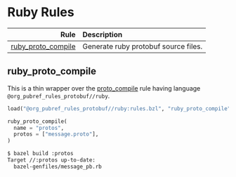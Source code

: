 # Ruby Rules

| Rule | Description |
| ---: | :--- |
| [ruby_proto_compile](#ruby_proto_compile) | Generate ruby protobuf source files. |

## ruby\_proto\_compile

This is a thin wrapper over the
[proto_compile](../protobuf#proto_compile) rule having language
`@org_pubref_rules_protobuf//ruby`.

```python
load("@org_pubref_rules_protobuf//ruby:rules.bzl", "ruby_proto_compile")

ruby_proto_compile(
  name = "protos",
  protos = ["message.proto"],
)
```

```sh
$ bazel build :protos
Target //:protos up-to-date:
  bazel-genfiles/message_pb.rb
```
